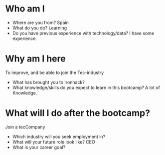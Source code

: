 
# Who am I

* Where are you from? Spain
* What do you do? Learning 
* Do you have previous experience with technology/data? I have some experience.

# Why am I here
To improve, and be able to join the Tec-industry
* What has brought you to Ironhack? 
* What knowledge/skills do you expect to learn in this bootcamp? A lot of Knowledge.
# What will I do after the bootcamp?
Join a tecCompany
* Which industry will you seek employment in?
* What will your future role look like? CEO
* What is your career goal?

